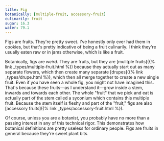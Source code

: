 ```yaml
---
title: Fig
botanically: [multiple-fruit, accessory-fruit]
culinarily: fruit
sugar: 16.3
water: 79.1
---
```

Figs are fruits. They're pretty sweet. I've honestly only ever had them in cookies, but that's pretty indicative of being a fruit culinarily. I think they're usually eaten raw or in jams otherwise, which is like a fruit.

Botanically, figs are *weird*. They are fruits, but they are [mulitple fruits]({% link _types/multiple-fruit.html %}) because they actually start out as many separate flowers, which then create many separate [drupes]({% link _types/drupe.html %}), which then all merge together to create a new single fruit. Even if you have seen a whole fig, you might not have imagined this. That's because these fruits—as I understand it—grow inside a stem, inwards and towards each other. The whole "fruit" that we pick and eat is actually part of the stem called a syconium which contains this multiple fruit. Because the stem itself is fleshy and part of the "fruit," figs are also [accessory fruits]({% link _types/accessory-fruit.html %}).

Of course, unless you are a botanist, you probably have no more than a passing interest in any of this technical rigor. This demonstrates how botanical definitions are pretty useless for ordinary people. Figs are fruits in general because they're sweet plant bits.